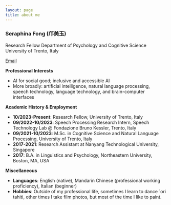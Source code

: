 ```yaml
---
layout: page
title: about me
---
```


### Seraphina Fong (邝美玉)
Research Fellow
Department of Psychology and Cognitive Science
University of Trento, Italy

<a href='mailto:meiyueseraphina.fong@unitn.it'>Email</a>

**Professional Interests**
- AI for social good; inclusive and accessible AI
- More broadly: artificial intelligence, natural language processing, speech technology, language technology, and brain-computer interfaces

**Academic History & Employment**
- **10/2023-Present**: Research Fellow, University of Trento, Italy
- **09/2022-10/2023**: Speech Processing Research Intern, Speech Technology Lab @ Fondazione Bruno Kessler, Trento, Italy
- **09/2021-10/2023**: M.Sc. in Cognitive Science and Natural Language Processing, University of Trento, Italy
- **2017-2021**: Research Assistant at Nanyang Technological University, Singapore
- **2017**: B.A. in Linguistics and Psychology, Northeastern University, Boston, MA, USA

**Miscellaneous**
- **Languages**: English (native), Mandarin Chinese (professional working proficiency), Italian (beginner)
- **Hobbies**: Outside of my professional life, sometimes I learn to dance `ori tahiti, other times I take film photos, but most of the time I like to paint.
